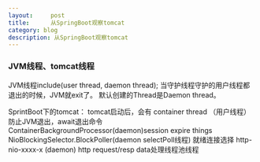 ```yaml
---
layout:     post
title:      从SpringBoot观察tomcat
category: blog
description: 从SpringBoot观察tomcat
---
```



### JVM线程、tomcat线程

JVM线程include(user thread, daemon thread);
当守护线程守护的用户线程都退出的时候，JVM就exit了。
默认创建的Thread是Daemon thread。


SprintBoot下的tomcat：
tomcat启动后，会有
container thread  （用户线程）防止JVM退出，await退出命令
ContainerBackgroundProcessor(daemon)session expire things
NioBlockingSelector.BlockPoller(daemon selectPoll线程) 就绪连接选择
http-nio-xxxx-x (daemon) http request/resp data处理线程池线程






